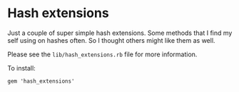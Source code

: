 # Hash extensions

Just a couple of super simple hash extensions. Some methods that I find my self using on hashes often. So I thought others might like them as well. 

Please see the `lib/hash_extensions.rb` file for more information. 

To install: 

```
gem 'hash_extensions'
```
